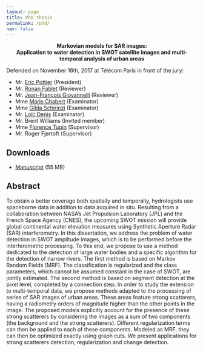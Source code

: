 ```yaml
---
layout: page
title: PhD thesis
permalink: /phd/
nav: false
---
```


<p style="text-align: center; font-weight: bold">Markovian models for SAR images:<br>Application to water detection in SWOT satellite images and multi-temporal analysis of urban areas</p>


Defended on November 16th, 2017 at Télécom Paris in front of the jury:
- Mr. [Eric Pottier](https://sites.google.com/site/ericpottier/) (President)
- Mr. [Ronan Fablet](https://perso.telecom-bretagne.eu/ronanfablet/) (Reviewer)
- Mr. [Jean-François Giovannelli](http://giovannelli.free.fr/) (Reviewer)
- Mme [Marie Chabert](http://chabert.perso.enseeiht.fr/) (Examinator)
- Mme [Gilda Schirinzi](https://en.uniparthenope.it/ugov/person/2984) (Examinator)
- Mr. [Loïc Denis](https://perso.univ-st-etienne.fr/deniloic/) (Examinator)
- Mr. Brent Williams (Invited member)
- Mme [Florence Tupin](https://perso.telecom-paristech.fr/tupin/) (Supervisor)
- Mr. Roger Fjørtoft (Supervisor)

## Downloads
- [Manuscript](/assets/pdf/Manuscrit_These.pdf) (55 MB)

## Abstract
To obtain a better coverage both spatially and temporally, hydrologists use spaceborne data in addition to data acquired in situ. Resulting from a collaboration between NASA’s Jet Propulsion Laboratory (JPL) and the French Space Agency (CNES), the upcoming SWOT mission will provide global continental water elevation measures using Synthetic Aperture Radar (SAR) interferometry. In this dissertation, we address the problem of water detection in SWOT amplitude images, which is to be performed before the interferometric processing.
To this end, we propose to use a method dedicated to the detection of large water bodies and a specific algorithm for the detection of narrow rivers. The first method is based on Markov Random Fields (MRF). The classification is regularized and the class parameters, which cannot be assumed constant in the case of SWOT, are jointly estimated. The second method is based on segment detection at the pixel level, completed by a connection step.
In order to study the extension to multi-temporal data, we propose methods adapted to the processing of series of SAR images of urban areas. These areas feature strong scatterers, having a radiometry orders of magnitude higher than the other points in the image. The proposed models explicitly account for the presence of these strong scatterers by considering the images as a sum of two components (the background and the strong scatterers). Different regularization terms can then be applied to each of these components. Modeled as MRF, they can then be optimized exactly using graph cuts. We present applications for strong scatterers detection, regularization and change detection.

